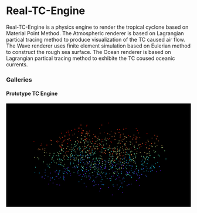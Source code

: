 # Real-TC-Engine 

Real-TC-Engine is a physics engine to render the tropical cyclone based on Material Point Method. 
The Atmospheric renderer is based on Lagrangian partical tracing method to produce visualization of the TC caused air flow.
The Wave renderer uses finite element simulation based on Eulerian method to construct the rough sea surface.
The Ocean renderer is based on Lagrangian partical tracing method to exhibite the TC coused oceanic currents.

### Galleries

#### Prototype TC Engine
<img src="https://raw.githubusercontent.com/Novarizark/real-tc-engine/master/archetype/tc.mangkhut.result.gif" alt="oceangrid_emitter" align=center />


